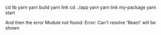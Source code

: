 cd lib
yarn
yarn build
yarn link
cd ../app
yarn
yarn link my-package
yarn start


And then the error Module not found: Error: Can't resolve 'React' will be shown